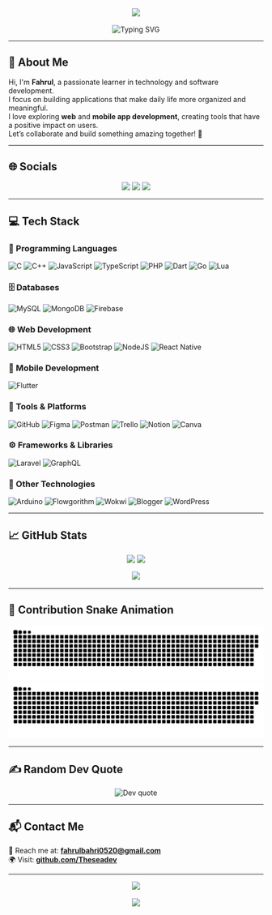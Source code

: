 <!-- 🌊 Animated Ombre Header -->
<div align="center">
  <img src="https://capsule-render.vercel.app/api?type=waving&color=0:00BFFF,100:1E90FF&height=180&section=header&text=Muhammad%20Fahrul%20Bahri%20👋&fontSize=40&fontColor=ffffff&animation=fadeIn&fontAlignY=35" />
</div>

<p align="center">
  <img src="https://readme-typing-svg.demolab.com?font=Poppins&size=22&pause=1000&color=00BFFF&center=true&vCenter=true&width=600&lines=Welcome+to+my+GitHub!;I'm+a+Passionate+Developer+💻;Building+apps+that+bring+meaning+🌱" alt="Typing SVG">
</p>

---

## 💫 About Me  
Hi, I'm **Fahrul**, a passionate learner in technology and software development.  
I focus on building applications that make daily life more organized and meaningful.  
I love exploring **web** and **mobile app development**, creating tools that have a positive impact on users.  
Let’s collaborate and build something amazing together! 🚀  

---

## 🌐 Socials
<p align="center">
  <a href="https://discordapp.com/users/830809890876424203"><img src="https://img.shields.io/badge/Discord-%237289DA.svg?style=for-the-badge&logo=discord&logoColor=white"></a>
  <a href="https://instagram.com/fahrull._5"><img src="https://img.shields.io/badge/Instagram-%23E4405F.svg?style=for-the-badge&logo=Instagram&logoColor=white"></a>
  <a href="https://linkedin.com/in/MuhammadFahrulBahri"><img src="https://img.shields.io/badge/LinkedIn-%230077B5.svg?style=for-the-badge&logo=linkedin&logoColor=white"></a>
</p>

---

## 💻 Tech Stack

### 🧠 Programming Languages
![C](https://img.shields.io/badge/C-%2300599C.svg?style=for-the-badge&logo=c&logoColor=white)
![C++](https://img.shields.io/badge/C++-%2300599C.svg?style=for-the-badge&logo=c%2B%2B&logoColor=white)
![JavaScript](https://img.shields.io/badge/JavaScript-%23323330.svg?style=for-the-badge&logo=javascript&logoColor=%23F7DF1E)
![TypeScript](https://img.shields.io/badge/TypeScript-%23007ACC.svg?style=for-the-badge&logo=typescript&logoColor=white)
![PHP](https://img.shields.io/badge/PHP-%23777BB4.svg?style=for-the-badge&logo=php&logoColor=white)
![Dart](https://img.shields.io/badge/Dart-%230175C2.svg?style=for-the-badge&logo=dart&logoColor=white)
![Go](https://img.shields.io/badge/Go-%2300ADD8.svg?style=for-the-badge&logo=go&logoColor=white)
![Lua](https://img.shields.io/badge/Lua-%232C2D72.svg?style=for-the-badge&logo=lua&logoColor=white)

### 🗄️ Databases
![MySQL](https://img.shields.io/badge/MySQL-4479A1.svg?style=for-the-badge&logo=mysql&logoColor=white)
![MongoDB](https://img.shields.io/badge/MongoDB-%234ea94b.svg?style=for-the-badge&logo=mongodb&logoColor=white)
![Firebase](https://img.shields.io/badge/Firebase-%23039BE5.svg?style=for-the-badge&logo=firebase)

### 🌐 Web Development
![HTML5](https://img.shields.io/badge/HTML5-%23E34F26.svg?style=for-the-badge&logo=html5&logoColor=white)
![CSS3](https://img.shields.io/badge/CSS3-%231572B6.svg?style=for-the-badge&logo=css3&logoColor=white)
![Bootstrap](https://img.shields.io/badge/Bootstrap-%238511FA.svg?style=for-the-badge&logo=bootstrap&logoColor=white)
![NodeJS](https://img.shields.io/badge/Node.js-6DA55F?style=for-the-badge&logo=node.js&logoColor=white)
![React Native](https://img.shields.io/badge/React_Native-%2320232a.svg?style=for-the-badge&logo=react&logoColor=%2361DAFB)

### 📱 Mobile Development
![Flutter](https://img.shields.io/badge/Flutter-%2302569B.svg?style=for-the-badge&logo=flutter&logoColor=white)

### 🧰 Tools & Platforms
![GitHub](https://img.shields.io/badge/GitHub-%23121011.svg?style=for-the-badge&logo=github&logoColor=white)
![Figma](https://img.shields.io/badge/Figma-%23F24E1E.svg?style=for-the-badge&logo=figma&logoColor=white)
![Postman](https://img.shields.io/badge/Postman-FF6C37?style=for-the-badge&logo=postman&logoColor=white)
![Trello](https://img.shields.io/badge/Trello-%23026AA7.svg?style=for-the-badge&logo=trello&logoColor=white)
![Notion](https://img.shields.io/badge/Notion-%23000000.svg?style=for-the-badge&logo=notion&logoColor=white)
![Canva](https://img.shields.io/badge/Canva-%2300C4CC.svg?style=for-the-badge&logo=canva&logoColor=white)

### ⚙️ Frameworks & Libraries
![Laravel](https://img.shields.io/badge/Laravel-%23FF2D20.svg?style=for-the-badge&logo=laravel&logoColor=white)
![GraphQL](https://img.shields.io/badge/GraphQL-E10098.svg?style=for-the-badge&logo=graphql&logoColor=white)

### 🔬 Other Technologies
![Arduino](https://img.shields.io/badge/Arduino-00979D.svg?style=for-the-badge&logo=arduino&logoColor=white)
![Flowgorithm](https://img.shields.io/badge/Flowgorithm-%2300A9E0.svg?style=for-the-badge&logo=Flowgorithm&logoColor=white)
![Wokwi](https://img.shields.io/badge/Wokwi-%23FF5733.svg?style=for-the-badge&logo=Arduino&logoColor=white)
![Blogger](https://img.shields.io/badge/Blogger-%233F51B5.svg?style=for-the-badge&logo=blogger&logoColor=white)
![WordPress](https://img.shields.io/badge/WordPress-%232C5B5C.svg?style=for-the-badge&logo=wordpress&logoColor=white)

---

## 📈 GitHub Stats
<p align="center">
  <img src="https://github-readme-stats.vercel.app/api?username=Theseadev&theme=tokyonight&show_icons=true" height="165" />
  <img src="https://github-readme-streak-stats.herokuapp.com/?user=Theseadev&theme=tokyonight" height="165" />
</p>

<p align="center">
  <img src="https://github-readme-stats.vercel.app/api/top-langs/?username=Theseadev&layout=compact&theme=tokyonight" />
</p>

---

## 🐍 Contribution Snake Animation
<p align="center">
  <img src="https://raw.githubusercontent.com/Theseadev/Theseadev/output/github-contribution-grid-snake.svg#gh-light-mode-only" alt="snake animation" />
  <img src="https://raw.githubusercontent.com/Theseadev/Theseadev/output/github-contribution-grid-snake-dark.svg#gh-dark-mode-only" alt="snake animation dark" />
</p>

---

## ✍️ Random Dev Quote
<p align="center">
  <img src="https://quotes-github-readme.vercel.app/api?type=horizontal&theme=tokyonight" alt="Dev quote">
</p>

---

## 📬 Contact Me
📧 Reach me at: [**fahrulbahri0520@gmail.com**](mailto:fahrulbahri0520@gmail.com)  
🌍 Visit: [**github.com/Theseadev**](https://github.com/Theseadev)

---

<p align="center">
  <img src="https://visitcount.itsvg.in/api?id=Theseadev&icon=6&color=0" />
</p>

<!-- 🌊 Animated Ombre Footer -->
<div align="center">
  <img src="https://capsule-render.vercel.app/api?type=waving&color=0:1E90FF,100:00BFFF&height=120&section=footer" />
</div>
